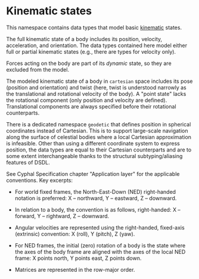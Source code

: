 # Kinematic states

This namespace contains data types that model basic [kinematic](https://en.wikipedia.org/wiki/Kinematics) states.

The full kinematic state of a body includes its position, velocity, acceleration, and orientation.
The data types contained here model either full or partial kinematic states (e.g., there are types for velocity only).

Forces acting on the body are part of its *dynamic* state, so they are excluded from the model.

The modeled kinematic state of a body in `cartesian` space includes its pose (position and orientation)
and twist (here, twist is understood narrowly as the translational and rotational velocity of the body).
A "point state" lacks the rotational component (only position and velocity are defined).
Translational components are always specified before their rotational counterparts.

There is a dedicated namespace `geodetic` that defines position in spherical coordinates instead of Cartesian.
This is to support large-scale navigation along the surface of celestial bodies where a local
Cartesian approximation is infeasible.
Other than using a different coordinate system to express position, the data types are equal to their Cartesian
counterparts and are to some extent interchangeable thanks to the structural subtyping/aliasing features of DSDL.

See Cyphal Specification chapter "Application layer" for the applicable conventions.
Key excerpts:

- For world fixed frames, the North-East-Down (NED) right-handed notation is preferred:
  X – northward, Y – eastward, Z – downward.

- In relation to a body, the convention is as follows, right-handed:
  X – forward, Y – rightward, Z – downward.

- Angular velocities are represented using the right-handed, fixed-axis (extrinsic) convention:
  X (roll), Y (pitch), Z (yaw).

- For NED frames, the initial (zero) rotation of a body is the state where the axes of the body frame are
  aligned with the axes of the local NED frame: X points north, Y points east, Z points down.

- Matrices are represented in the row-major order.
